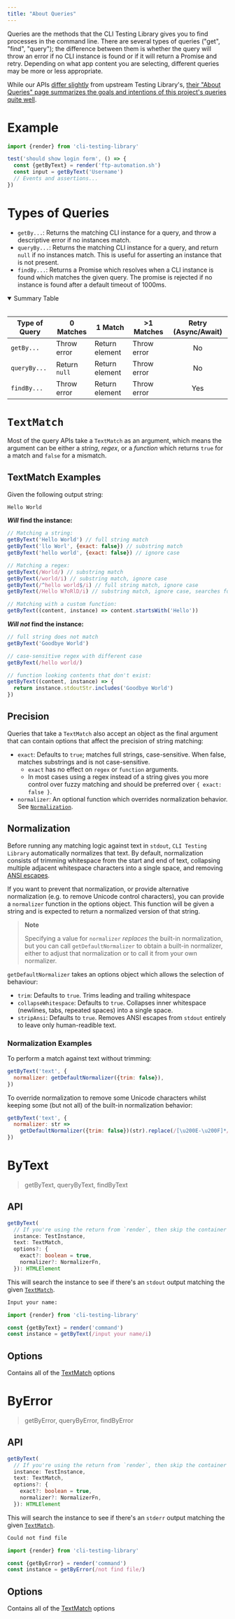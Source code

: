 ```yaml
---
title: "About Queries"
---
```


Queries are the methods that the CLI Testing Library gives you to find processes
in the command line. There are several types of queries ("get", "find",
"query"); the difference between them is whether the query will throw an error
if no CLI instance is found or if it will return a Promise and retry. Depending
on what app content you are selecting, different queries may be more or less
appropriate.

While our APIs [differ slightly](./differences) from upstream Testing
Library's,
[their "About Queries" page summarizes the goals and intentions of this project's queries quite well](https://testing-library.com/docs/queries/about/).

# Example

```javascript
import {render} from 'cli-testing-library'

test('should show login form', () => {
  const {getByText} = render('ftp-automation.sh')
  const input = getByText('Username')
  // Events and assertions...
})
```

# Types of Queries

- `getBy...`: Returns the matching CLI instance for a query, and throw a
  descriptive error if no instances match.
- `queryBy...`: Returns the matching CLI instance for a query, and return `null`
  if no instances match. This is useful for asserting an instance that is not
  present.
- `findBy...`: Returns a Promise which resolves when a CLI instance is found
  which matches the given query. The promise is rejected if no instance is found
  after a default timeout of 1000ms.

<details open>

<summary>Summary Table</summary>

<br />

| Type of Query | 0 Matches     | 1 Match        | >1 Matches  | Retry (Async/Await) |
| ------------- | ------------- | -------------- | ----------- | :-----------------: |
| `getBy...`    | Throw error   | Return element | Throw error |         No          |
| `queryBy...`  | Return `null` | Return element | Throw error |         No          |
| `findBy...`   | Throw error   | Return element | Throw error |         Yes         |

</details>

# `TextMatch`

Most of the query APIs take a `TextMatch` as an argument, which means the
argument can be either a _string_, _regex_, or a _function_ which returns `true`
for a match and `false` for a mismatch.

## TextMatch Examples

Given the following output string:

```html
Hello World
```

**_Will_ find the instance:**

```javascript
// Matching a string:
getByText('Hello World') // full string match
getByText('llo Worl', {exact: false}) // substring match
getByText('hello world', {exact: false}) // ignore case

// Matching a regex:
getByText(/World/) // substring match
getByText(/world/i) // substring match, ignore case
getByText(/^hello world$/i) // full string match, ignore case
getByText(/Hello W?oRlD/i) // substring match, ignore case, searches for "hello world" or "hello orld"

// Matching with a custom function:
getByText((content, instance) => content.startsWith('Hello'))
```

**_Will not_ find the instance:**

```javascript
// full string does not match
getByText('Goodbye World')

// case-sensitive regex with different case
getByText(/hello world/)

// function looking contents that don't exist:
getByText((content, instance) => {
  return instance.stdoutStr.includes('Goodbye World')
})
```

## Precision

Queries that take a `TextMatch` also accept an object as the final argument that
can contain options that affect the precision of string matching:

- `exact`: Defaults to `true`; matches full strings, case-sensitive. When false,
  matches substrings and is not case-sensitive.
  - `exact` has no effect on `regex` or `function` arguments.
  - In most cases using a regex instead of a string gives you more control over
    fuzzy matching and should be preferred over `{ exact: false }`.
- `normalizer`: An optional function which overrides normalization behavior. See
  [`Normalization`](#normalization).

## Normalization

Before running any matching logic against text in `stdout`,
`CLI Testing Library` automatically normalizes that text. By default,
normalization consists of trimming whitespace from the start and end of text,
collapsing multiple adjacent whitespace characters into a single space, and
removing [ANSI escapes](https://en.wikipedia.org/wiki/ANSI_escape_code).

If you want to prevent that normalization, or provide alternative normalization
(e.g. to remove Unicode control characters), you can provide a `normalizer`
function in the options object. This function will be given a string and is
expected to return a normalized version of that string.

> **Note**
>
> Specifying a value for `normalizer` _replaces_ the built-in normalization, but
> you can call `getDefaultNormalizer` to obtain a built-in normalizer, either to
> adjust that normalization or to call it from your own normalizer.

`getDefaultNormalizer` takes an options object which allows the selection of
behaviour:

- `trim`: Defaults to `true`. Trims leading and trailing whitespace
- `collapseWhitespace`: Defaults to `true`. Collapses inner whitespace
  (newlines, tabs, repeated spaces) into a single space.
- `stripAnsi`: Defaults to `true`. Removes ANSI escapes from `stdout` entirely
  to leave only human-readible text.

### Normalization Examples

To perform a match against text without trimming:

```javascript
getByText('text', {
  normalizer: getDefaultNormalizer({trim: false}),
})
```

To override normalization to remove some Unicode characters whilst keeping some
(but not all) of the built-in normalization behavior:

```javascript
getByText('text', {
  normalizer: str =>
    getDefaultNormalizer({trim: false})(str).replace(/[\u200E-\u200F]*/g, ''),
})
```

# ByText

> getByText, queryByText, findByText

## API

```typescript
getByText(
  // If you're using the return from `render`, then skip the container argument:
  instance: TestInstance,
  text: TextMatch,
  options?: {
    exact?: boolean = true,
    normalizer?: NormalizerFn,
  }): HTMLElement
```

This will search the instance to see if there's an `stdout` output matching the
given [`TextMatch`](queries/about.mdx#textmatch).

```html
Input your name:
```

```jsx
import {render} from 'cli-testing-library'

const {getByText} = render('command')
const instance = getByText(/input your name/i)
```

## Options

Contains all of the [TextMatch](#textmatch) options

# ByError

> getByError, queryByError, findByError

## API

```typescript
getByText(
  // If you're using the return from `render`, then skip the container argument:
  instance: TestInstance,
  text: TextMatch,
  options?: {
    exact?: boolean = true,
    normalizer?: NormalizerFn,
  }): HTMLElement
```

This will search the instance to see if there's an `stderr` output matching the
given [`TextMatch`](queries/about.mdx#textmatch).

```html
Could not find file
```

```jsx
import {render} from 'cli-testing-library'

const {getByError} = render('command')
const instance = getByError(/not find file/)
```

## Options

Contains all of the [TextMatch](#textmatch) options
